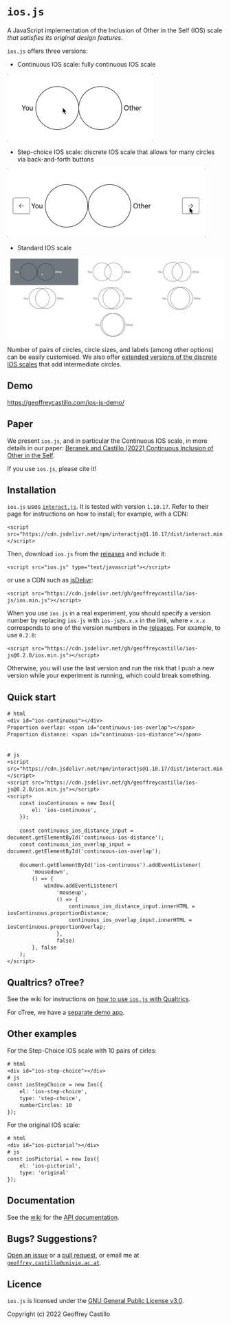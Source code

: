 # `ios.js`

A JavaScript implementation of the Inclusion of Other in the Self (IOS) scale *that satisfies its original design features*.

`ios.js` offers three versions:
- Continuous IOS scale: fully continuous IOS scale

![Continuous IOS gif](demo/continuous-ios.gif)

- Step-choice IOS scale: discrete IOS scale that allows for many circles via back-and-forth buttons

![Step-choice IOS gif](demo/step-choice-ios.gif)

- Standard IOS scale

![Standard IOS gif](demo/standard-ios.gif)

Number of pairs of circles, circle sizes, and labels (among other options) can be easily customised.
We also offer [extended versions of the discrete IOS scales](https://github.com/geoffreycastillo/ios-js/wiki/Extended-IOS-scales) that add intermediate circles.

## Demo

https://geoffreycastillo.com/ios-js-demo/

## Paper

We present `ios.js`, and in particular the Continuous IOS scale, in more details in our paper: [Beranek and Castillo (2022) Continuous Inclusion of Other in the Self](https://geoffreycastillo.com/pdf/Beranek,Castillo-Continuous-Inclusion-of-Other-in-the-Self.pdf).

If you use `ios.js`, please cite it!

## Installation

`ios.js` uses [`interact.js`](https://github.com/taye/interact.js/).
It is tested with version `1.10.17`.
Refer to their page for instructions on how to install; for example, with a CDN:

```
<script src="https://cdn.jsdelivr.net/npm/interactjs@1.10.17/dist/interact.min.js"></script>
```

Then, download `ios.js` from the [releases](https://github.com/geoffreycastillo/ios-js/releases) and include it:

```
<script src="ios.js" type="text/javascript"></script>
```

or use a CDN such as [jsDelivr](https://www.jsdelivr.com/):

```
<script src="https://cdn.jsdelivr.net/gh/geoffreycastillo/ios-js/ios.min.js"></script>
```

When you use `ios.js` in a real experiment, you should specify a version number by replacing `ios-js` with `ios-js@x.x.x` in the link, where `x.x.x` corresponds to one of the version numbers in the [releases](https://github.com/geoffreycastillo/ios-js/releases). 
For example, to use `0.2.0`:

```
<script src="https://cdn.jsdelivr.net/gh/geoffreycastillo/ios-js@0.2.0/ios.min.js"></script>
```

Otherwise, you will use the last version and run the risk that I push a new version while your experiment is running, which could break something.

## Quick start

```
# html
<div id="ios-continuous"></div>
Proportion overlap: <span id="continuous-ios-overlap"></span>
Proportion distance: <span id="continuous-ios-distance"></span>


# js
<script src="https://cdn.jsdelivr.net/npm/interactjs@1.10.17/dist/interact.min.js"></script>
<script src="https://cdn.jsdelivr.net/gh/geoffreycastillo/ios-js@0.2.0/ios.min.js"></script>
<script>
    const iosContinuous = new Ios({
        el: 'ios-continuous',
    });

    const continuous_ios_distance_input = document.getElementById('continuous-ios-distance');
    const continuous_ios_overlap_input = document.getElementById('continuous-ios-overlap');

    document.getElementById('ios-continuous').addEventListener(
        'mousedown',
        () => {
            window.addEventListener(
                'mouseup',
                () => {
                    continuous_ios_distance_input.innerHTML = iosContinuous.proportionDistance;
                    continuous_ios_overlap_input.innerHTML = iosContinuous.proportionOverlap;
                },
                false)
        }, false
    );
</script>
```

## Qualtrics? oTree?

See the wiki for instructions on [how to use `ios.js` with Qualtrics](https://github.com/geoffreycastillo/ios-js/wiki/Qualtrics).

For oTree, we have a [separate demo app](https://github.com/geoffreycastillo/ios_js_otree_demo).

## Other examples

For the Step-Choice IOS scale with 10 pairs of cirles:

```
# html
<div id="ios-step-choice"></div>
# js
const iosStepChoice = new Ios({
    el: 'ios-step-choice',
    type: 'step-choice',
    numberCircles: 10
});
```

For the original IOS scale:

```
# html
<div id="ios-pictorial"></div>
# js
const iosPictorial = new Ios({
    el: 'ios-pictorial',
    type: 'original'
});
```


## Documentation

See the [wiki](https://github.com/geoffreycastillo/ios-js/wiki) for the [API documentation](https://github.com/geoffreycastillo/ios-js/wiki/API-Documentation).

## Bugs? Suggestions?

[Open an issue](https://github.com/geoffreycastillo/ios-js/issues) or a [pull request](https://github.com/geoffreycastillo/ios-js/pulls), or email me
at [`geoffrey.castillo@univie.ac.at`](mailto:geoffrey.castillo@univie.ac.at).

## Licence

`ios.js` is licensed under the [GNU General Public License v3.0](https://www.gnu.org/licenses/gpl-3.0.en.html).

Copyright (c) 2022 Geoffrey Castillo

